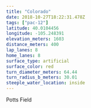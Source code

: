 ```yaml
---
title: "Colorado"
date: 2018-10-27T18:22:31.478Z
tags: ["pac-12"]
latitude: 40.0104456
longitude: -105.248391
elevation_meters: 1603
distance_meters: 400
lap_lanes: 8
home_lanes: 8
surface_type: artificial
surface_color: red
turn_diameter_meters: 64.44
turn_radius_b_meters: 30.01
steeple_water_location: inside
---
```


Potts Field

